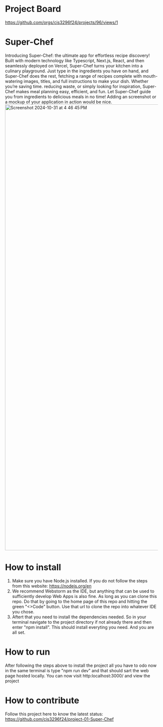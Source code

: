 # Project Board
https://github.com/orgs/cis3296f24/projects/96/views/1

# Super-Chef
Introducing Super-Chef: the ultimate app for effortless recipe discovery! Built with modern technology like Typescript, Next.js, React, and then seamlessly deployed on Vercel, Super-Chef turns your kitchen into a culinary playground. Just type in 
the ingredients you have on hand, and Super-Chef does the rest, fetching a range of recipes complete with mouth-watering images, titles, and full instructions to make your dish. Whether you’re saving time. reducing waste, or simply looking for 
inspiration, Super-Chef makes meal planning easy, efficient, and fun. Let Super-Chef guide you from ingredients to delicious meals in no time!
Adding an screenshot or a mockup of your application in action would be nice.  
<img width="1470" alt="Screenshot 2024-10-31 at 4 46 45 PM" src="https://github.com/user-attachments/assets/6f02178a-916e-412c-a60d-84d56cd785b7">

# How to install
1) Make sure you have Node.js installed. If you do not follow the steps from this website: https://nodejs.org/en
2) We recommend Webstorm as the IDE, but anything that can be used to sufficiently develop Web Apps is also fine. As
long as you can clone this repo. Do that by going to the home page of this repo and hitting the green "<>Code"
button. Use that url to clone the repo into whatever IDE you chose.
3) Aftert that you need to install the dependencies needed. So in your terminal navigate to the project directory if not already there and then enter "npm install". This should install everyting you need. And you are all set.

# How to run
After following the steps above to install the project all you have to odo now in the same terminal is type "npm run dev" and that should sart the web page hosted locally. You can now visit http:localhost:3000/ and view the project

# How to contribute
Follow this project here to know the latest status: https://github.com/cis3296f24/project-01-Super-Chef

